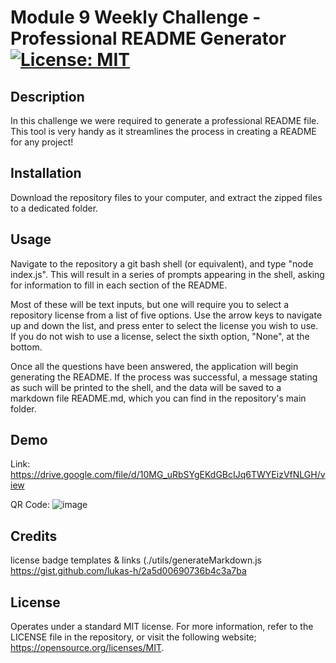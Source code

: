 
# Module 9 Weekly Challenge - Professional README Generator [![License: MIT](https://img.shields.io/badge/License-MIT-yellow.svg)](https://opensource.org/licenses/MIT)

## Description

In this challenge we were required to generate a professional README file. This tool is very handy as it streamlines the process in creating a README for any project!

## Installation

Download the repository files to your computer, and extract the zipped files to a dedicated folder.

## Usage

Navigate to the repository a git bash shell (or equivalent), and type "node index.js". This will result in a series of prompts appearing in the shell, asking for information to fill in each section of the README.

Most of these will be text inputs, but one will require you to select a repository license from a list of five options. Use the arrow keys to navigate up and down the list, and press enter to select the license you wish to use. If you do not wish to use a license, select the sixth option, "None", at the bottom.

Once all the questions have been answered, the application will begin generating the README. If the process was successful, a message stating as such will be printed to the shell, and the data will be saved to a markdown file README.md, which you can find in the repository's main folder.

## Demo

Link: https://drive.google.com/file/d/10MG_uRbSYgEKdGBcIJq6TWYEizVfNLGH/view

QR Code: ![image](https://github.com/stavrospana/README-Generator-Module-9/assets/138176781/38e55989-3a98-4f2c-8af8-e72cf9ccfc48)


## Credits

license badge templates & links (./utils/generateMarkdown.js
https://gist.github.com/lukas-h/2a5d00690736b4c3a7ba

## License

Operates under a standard MIT license. For more information, refer to the LICENSE file in the repository, or visit the following website; https://opensource.org/licenses/MIT.
